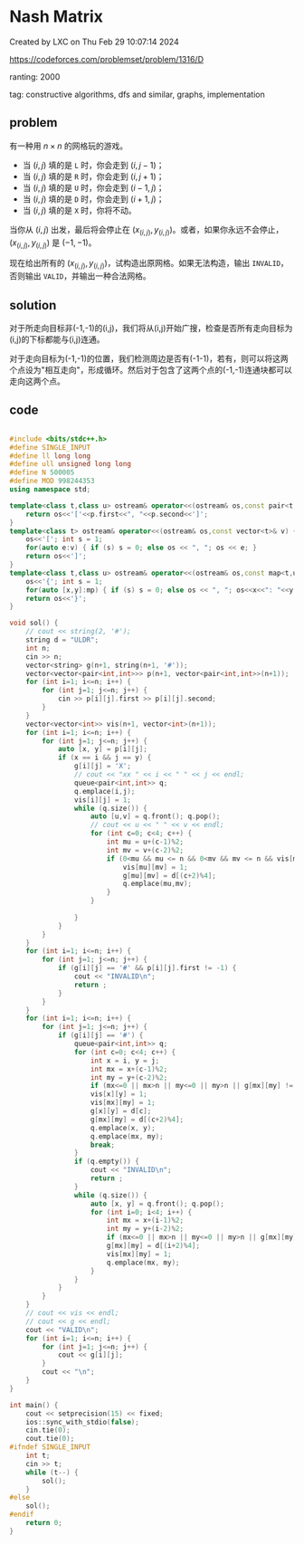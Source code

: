 # Nash Matrix

Created by LXC on Thu Feb 29 10:07:14 2024

https://codeforces.com/problemset/problem/1316/D

ranting: 2000

tag: constructive algorithms, dfs and similar, graphs, implementation

## problem

有一种用 $n \times n$ 的网格玩的游戏。

* 当 $(i,j)$ 填的是 `L` 时，你会走到 $(i, j - 1)$；
* 当 $(i,j)$ 填的是 `R` 时，你会走到 $(i, j + 1)$；
* 当 $(i,j)$ 填的是 `U` 时，你会走到 $(i - 1, j )$；
* 当 $(i,j)$ 填的是 `D` 时，你会走到 $(i + 1, j)$；
* 当 $(i,j)$ 填的是 `X` 时，你将不动。

当你从 $(i, j)$ 出发，最后将会停止在 $(x_{(i, j)}, y_{(i, j)})$。或者，如果你永远不会停止，$(x_{(i, j)}, y_{(i, j)})$ 是 $(-1, -1)$。

现在给出所有的 $(x_{(i, j)}, y_{(i, j)})$，试构造出原网格。如果无法构造，输出 `INVALID`，否则输出 `VALID`，并输出一种合法网格。

## solution

对于所走向目标非(-1,-1)的(i,j)，我们将从(i,j)开始广搜，检查是否所有走向目标为(i,j)的下标都能与(i,j)连通。

对于走向目标为(-1,-1)的位置，我们检测周边是否有(-1-1)，若有，则可以将这两个点设为"相互走向"，形成循环。然后对于包含了这两个点的(-1,-1)连通块都可以走向这两个点。

## code

``` cpp

#include <bits/stdc++.h>
#define SINGLE_INPUT
#define ll long long
#define ull unsigned long long
#define N 500005
#define MOD 998244353
using namespace std;

template<class t,class u> ostream& operator<<(ostream& os,const pair<t,u>& p) {
    return os<<'['<<p.first<<", "<<p.second<<']';
}
template<class t> ostream& operator<<(ostream& os,const vector<t>& v) {
    os<<'['; int s = 1;
    for(auto e:v) { if (s) s = 0; else os << ", "; os << e; }
    return os<<']';
}
template<class t,class u> ostream& operator<<(ostream& os,const map<t,u>& mp){
    os<<'{'; int s = 1;
    for(auto [x,y]:mp) { if (s) s = 0; else os << ", "; os<<x<<": "<<y; }
    return os<<'}';
}

void sol() {
    // cout << string(2, '#');
    string d = "ULDR";
    int n;
    cin >> n;
    vector<string> g(n+1, string(n+1, '#'));
    vector<vector<pair<int,int>>> p(n+1, vector<pair<int,int>>(n+1));
    for (int i=1; i<=n; i++) {
        for (int j=1; j<=n; j++) {
            cin >> p[i][j].first >> p[i][j].second;
        }
    }
    vector<vector<int>> vis(n+1, vector<int>(n+1));
    for (int i=1; i<=n; i++) {
        for (int j=1; j<=n; j++) {
            auto [x, y] = p[i][j];
            if (x == i && j == y) {
                g[i][j] = 'X';
                // cout << "xx " << i << " " << j << endl;
                queue<pair<int,int>> q;
                q.emplace(i,j);
                vis[i][j] = 1;
                while (q.size()) {
                    auto [u,v] = q.front(); q.pop();
                    // cout << u << " " << v << endl;
                    for (int c=0; c<4; c++) {
                        int mu = u+(c-1)%2;
                        int mv = v+(c-2)%2;
                        if (0<mu && mu <= n && 0<mv && mv <= n && vis[mu][mv] == 0 && p[mu][mv] == pair<int,int>{i,j}) {
                            vis[mu][mv] = 1;
                            g[mu][mv] = d[(c+2)%4];
                            q.emplace(mu,mv);
                        }
                    }
                    
                }
            }
        }
    }
    for (int i=1; i<=n; i++) {
        for (int j=1; j<=n; j++) {
            if (g[i][j] == '#' && p[i][j].first != -1) {
                cout << "INVALID\n";
                return ;
            }
        }
    }
    for (int i=1; i<=n; i++) {
        for (int j=1; j<=n; j++) {
            if (g[i][j] == '#') {
                queue<pair<int,int>> q;
                for (int c=0; c<4; c++) {
                    int x = i, y = j;
                    int mx = x+(c-1)%2;
                    int my = y+(c-2)%2;
                    if (mx<=0 || mx>n || my<=0 || my>n || g[mx][my] != '#') continue;
                    vis[x][y] = 1;
                    vis[mx][my] = 1;
                    g[x][y] = d[c];
                    g[mx][my] = d[(c+2)%4];
                    q.emplace(x, y);
                    q.emplace(mx, my);
                    break;
                }
                if (q.empty()) {
                    cout << "INVALID\n";
                    return ;
                }
                while (q.size()) {
                    auto [x, y] = q.front(); q.pop();
                    for (int i=0; i<4; i++) {
                        int mx = x+(i-1)%2;
                        int my = y+(i-2)%2;
                        if (mx<=0 || mx>n || my<=0 || my>n || g[mx][my] != '#') continue;
                        g[mx][my] = d[(i+2)%4];
                        vis[mx][my] = 1;
                        q.emplace(mx, my);
                    }
                }
            }
        }
    }
    // cout << vis << endl;
    // cout << g << endl;
    cout << "VALID\n";
    for (int i=1; i<=n; i++) {
        for (int j=1; j<=n; j++) {
            cout << g[i][j];
        }
        cout << "\n";
    }
}

int main() {
    cout << setprecision(15) << fixed;
    ios::sync_with_stdio(false);
    cin.tie(0);
    cout.tie(0);
#ifndef SINGLE_INPUT
    int t;
    cin >> t;
    while (t--) {
        sol();
    }
#else
    sol();
#endif
    return 0;
}

```
